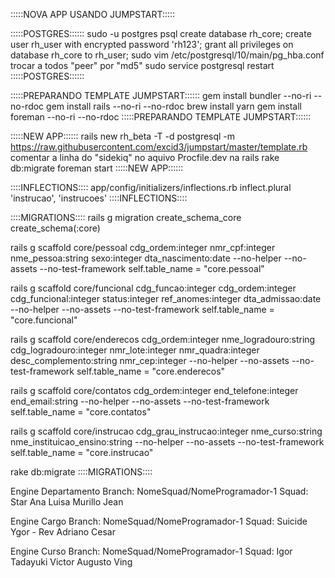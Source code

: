 :::::NOVA APP USANDO JUMPSTART:::::

:::::POSTGRES::::::
sudo -u postgres psql
create database rh_core;
create user rh_user with encrypted password 'rh123';
grant all privileges on database rh_core to rh_user;
sudo vim /etc/postgresql/10/main/pg_hba.conf
trocar a todos "peer" por "md5"
sudo service postgresql restart
:::::POSTGRES::::::

:::::PREPARANDO TEMPLATE JUMPSTART::::::
gem install bundler --no-ri --no-rdoc
gem install rails --no-ri --no-rdoc
brew install yarn
gem install foreman --no-ri --no-rdoc
:::::PREPARANDO TEMPLATE JUMPSTART::::::

:::::NEW APP::::::
rails new rh_beta -T -d postgresql -m https://raw.githubusercontent.com/excid3/jumpstart/master/template.rb
comentar a linha do "sidekiq" no aquivo Procfile.dev na rails
rake db:migrate
foreman start
:::::NEW APP::::::

::::INFLECTIONS::::
app/config/initializers/inflections.rb
inflect.plural 'instrucao', 'instrucoes'
::::INFLECTIONS::::

::::MIGRATIONS::::
rails g migration create_schema_core
create_schema(:core)

rails g scaffold core/pessoal cdg_ordem:integer nmr_cpf:integer nme_pessoa:string sexo:integer dta_nascimento:date --no-helper --no-assets --no-test-framework
self.table_name = "core.pessoal"

rails g scaffold core/funcional cdg_funcao:integer cdg_ordem:integer cdg_funcional:integer status:integer ref_anomes:integer dta_admissao:date --no-helper --no-assets --no-test-framework
self.table_name = "core.funcional"

rails g scaffold core/enderecos cdg_ordem:integer nme_logradouro:string cdg_logradouro:integer nmr_lote:integer nmr_quadra:integer desc_complemento:string nmr_cep:integer --no-helper --no-assets --no-test-framework
self.table_name = "core.enderecos"

rails g scaffold core/contatos cdg_ordem:integer end_telefone:integer end_email:string --no-helper --no-assets --no-test-framework
self.table_name = "core.contatos"

rails g scaffold core/instrucao cdg_grau_instrucao:integer nme_curso:string nme_instituicao_ensino:string --no-helper --no-assets --no-test-framework
self.table_name = "core.instrucao"

rake db:migrate
::::MIGRATIONS::::





  Engine Departamento
  Branch: NomeSquad/NomeProgramador-1 
  Squad: Star
    Ana Luisa
    Murillo
    Jean 

  Engine Cargo
  Branch: NomeSquad/NomeProgramador-1
  Squad: Suicide
    Ygor - Rev
    Adriano Cesar 

  Engine Curso 
  Branch: NomeSquad/NomeProgramador-1
  Squad: 
    Igor Tadayuki 
    Victor Augusto
    Ving

